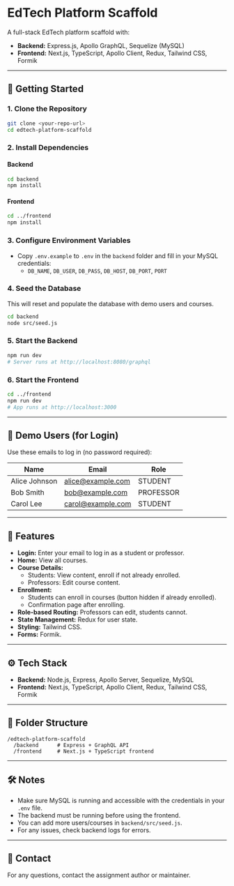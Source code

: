 # EdTech Platform Scaffold

A full-stack EdTech platform scaffold with:
- **Backend:** Express.js, Apollo GraphQL, Sequelize (MySQL)
- **Frontend:** Next.js, TypeScript, Apollo Client, Redux, Tailwind CSS, Formik

---

## 🚀 Getting Started

### 1. Clone the Repository
```bash
git clone <your-repo-url>
cd edtech-platform-scaffold
```

### 2. Install Dependencies
#### Backend
```bash
cd backend
npm install
```
#### Frontend
```bash
cd ../frontend
npm install
```

### 3. Configure Environment Variables
- Copy `.env.example` to `.env` in the `backend` folder and fill in your MySQL credentials:
  - `DB_NAME`, `DB_USER`, `DB_PASS`, `DB_HOST`, `DB_PORT`, `PORT`

### 4. Seed the Database
This will reset and populate the database with demo users and courses.
```bash
cd backend
node src/seed.js
```

### 5. Start the Backend
```bash
npm run dev
# Server runs at http://localhost:8080/graphql
```

### 6. Start the Frontend
```bash
cd ../frontend
npm run dev
# App runs at http://localhost:3000
```

---

## 👤 Demo Users (for Login)
Use these emails to log in (no password required):

| Name           | Email                | Role      |
|----------------|----------------------|-----------|
| Alice Johnson  | alice@example.com    | STUDENT   |
| Bob Smith      | bob@example.com      | PROFESSOR |
| Carol Lee      | carol@example.com    | STUDENT   |

---

## 📝 Features
- **Login:** Enter your email to log in as a student or professor.
- **Home:** View all courses.
- **Course Details:**
  - Students: View content, enroll if not already enrolled.
  - Professors: Edit course content.
- **Enrollment:**
  - Students can enroll in courses (button hidden if already enrolled).
  - Confirmation page after enrolling.
- **Role-based Routing:** Professors can edit, students cannot.
- **State Management:** Redux for user state.
- **Styling:** Tailwind CSS.
- **Forms:** Formik.

---

## ⚙️ Tech Stack
- **Backend:** Node.js, Express, Apollo Server, Sequelize, MySQL
- **Frontend:** Next.js, TypeScript, Apollo Client, Redux, Tailwind CSS, Formik

---

## 📂 Folder Structure
```
/edtech-platform-scaffold
  /backend      # Express + GraphQL API
  /frontend     # Next.js + TypeScript frontend
```

---

## 🛠️ Notes
- Make sure MySQL is running and accessible with the credentials in your `.env` file.
- The backend must be running before using the frontend.
- You can add more users/courses in `backend/src/seed.js`.
- For any issues, check backend logs for errors.

---

## 📧 Contact
For any questions, contact the assignment author or maintainer. 
